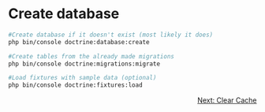 # Create database

```bash
#Create database if it doesn't exist (most likely it does)
php bin/console doctrine:database:create

#Create tables from the already made migrations
php bin/console doctrine:migrations:migrate

#Load fixtures with sample data (optional)
php bin/console doctrine:fixtures:load
```

<div align="right">
<a href="https://github.com/agaktr/workflows/blob/master/steps/step13.md" align="right">Next: Clear Cache</a>
</div>  
